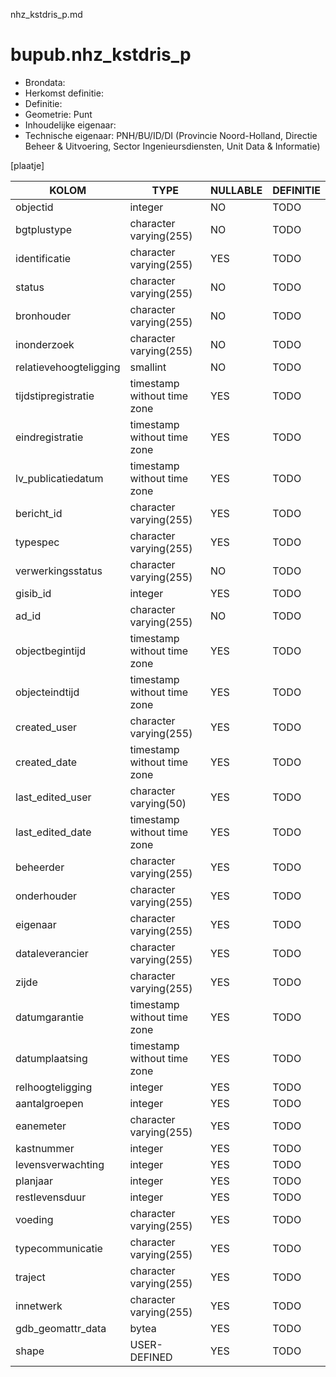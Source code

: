 nhz_kstdris_p.md

# bupub.nhz_kstdris_p


* Brondata: 
* Herkomst definitie: 
* Definitie: 
* Geometrie: Punt
* Inhoudelijke eigenaar: 
* Technische eigenaar: PNH/BU/ID/DI (Provincie Noord-Holland, Directie Beheer & Uitvoering, Sector Ingenieursdiensten, Unit Data & Informatie)

[plaatje]


|KOLOM                            |TYPE                       |NULLABLE|DEFINITIE|
|------                           |----                       |-----   |-----    |
|objectid                         |integer                    |NO      |TODO|
|bgtplustype                      |character varying(255)     |NO      |TODO|
|identificatie                    |character varying(255)     |YES     |TODO|
|status                           |character varying(255)     |NO      |TODO|
|bronhouder                       |character varying(255)     |NO      |TODO|
|inonderzoek                      |character varying(255)     |NO      |TODO|
|relatievehoogteligging           |smallint                   |NO      |TODO|
|tijdstipregistratie              |timestamp without time zone|YES     |TODO|
|eindregistratie                  |timestamp without time zone|YES     |TODO|
|lv_publicatiedatum               |timestamp without time zone|YES     |TODO|
|bericht_id                       |character varying(255)     |YES     |TODO|
|typespec                         |character varying(255)     |YES     |TODO|
|verwerkingsstatus                |character varying(255)     |NO      |TODO|
|gisib_id                         |integer                    |YES     |TODO|
|ad_id                            |character varying(255)     |NO      |TODO|
|objectbegintijd                  |timestamp without time zone|YES     |TODO|
|objecteindtijd                   |timestamp without time zone|YES     |TODO|
|created_user                     |character varying(255)     |YES     |TODO|
|created_date                     |timestamp without time zone|YES     |TODO|
|last_edited_user                 |character varying(50)      |YES     |TODO|
|last_edited_date                 |timestamp without time zone|YES     |TODO|
|beheerder                        |character varying(255)     |YES     |TODO|
|onderhouder                      |character varying(255)     |YES     |TODO|
|eigenaar                         |character varying(255)     |YES     |TODO|
|dataleverancier                  |character varying(255)     |YES     |TODO|
|zijde                            |character varying(255)     |YES     |TODO|
|datumgarantie                    |timestamp without time zone|YES     |TODO|
|datumplaatsing                   |timestamp without time zone|YES     |TODO|
|relhoogteligging                 |integer                    |YES     |TODO|
|aantalgroepen                    |integer                    |YES     |TODO|
|eanemeter                        |character varying(255)     |YES     |TODO|
|kastnummer                       |integer                    |YES     |TODO|
|levensverwachting                |integer                    |YES     |TODO|
|planjaar                         |integer                    |YES     |TODO|
|restlevensduur                   |integer                    |YES     |TODO|
|voeding                          |character varying(255)     |YES     |TODO|
|typecommunicatie                 |character varying(255)     |YES     |TODO|
|traject                          |character varying(255)     |YES     |TODO|
|innetwerk                        |character varying(255)     |YES     |TODO|
|gdb_geomattr_data                |bytea                      |YES     |TODO|
|shape                            |USER-DEFINED               |YES     |TODO|
